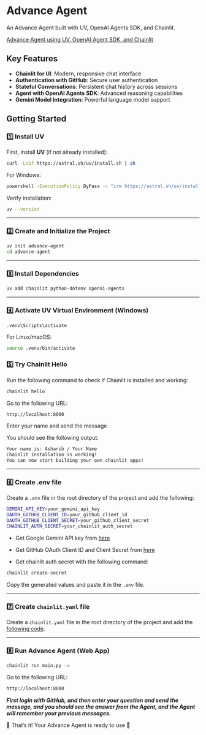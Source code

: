 # Advance Agent

An Advance Agent built with UV, OpenAI Agents SDK, and Chainlit.

[Advance Agent using UV, OpenAI Agent SDK, and Chainlit](images/image.png)

## Key Features

- **Chainlit for UI**: Modern, responsive chat interface
- **Authentication with GitHub**: Secure user authentication
- **Stateful Conversations**: Persistent chat history across sessions
- **Agent with OpenAI Agents SDK**: Advanced reasoning capabilities
- **Gemini Model Integration**: Powerful language model support

## Getting Started

### 1️⃣ Install UV

First, install **UV** (if not already installed):

```sh
curl -LsSf https://astral.sh/uv/install.sh | sh
```

For Windows:

```sh
powershell -ExecutionPolicy ByPass -c "irm https://astral.sh/uv/install.ps1 | iex"
```

Verify installation:

```sh
uv --version
```

---

### 2️⃣ Create and Initialize the Project

```sh
uv init advance-agent
cd advance-agent
```

---

### 3️⃣ Install Dependencies

```sh
uv add chainlit python-dotenv openai-agents
```

---

### 4️⃣ Activate UV Virtual Environment (Windows)

```sh
.venv\Scripts\activate
```

For Linux/macOS:

```sh
source .venv/bin/activate
```

### 5️⃣ Try Chainlit Hello

Run the following command to check if Chainlit is installed and working:

```sh
chainlit hello
```

Go to the following URL:

```sh
http://localhost:8000
```

Enter your name and send the message

You should see the following output:

```sh
Your name is: Asharib / Your Name
Chainlit installation is working!
You can now start building your own chainlit apps!
```

---

### 6️⃣ Create .env file

Create a `.env` file in the root directory of the project and add the following:

```sh
GEMINI_API_KEY=your_gemini_api_key
OAUTH_GITHUB_CLIENT_ID=your_github_client_id
OAUTH_GITHUB_CLIENT_SECRET=your_github_client_secret
CHAINLIT_AUTH_SECRET=your_chainlit_auth_secret
```

- Get Google Gemini API key from [here](https://aistudio.google.com/app/apikey)

- Get GitHub OAuth Client ID and Client Secret from [here](https://github.com/settings/applications)

- Get chainlit auth secret with the following command:

```sh
chainlit create-secret
```

Copy the generated values and paste it in the `.env` file.

---

### 7️⃣ Create `chainlit.yaml` file

Create a `chainlit.yaml` file in the root directory of the project and add the [following code](https://github.com/AsharibAli/ramadan-coding-nights/blob/main/15_stateful_chatbot_authentication/chainlit.yaml).

---

### 8️⃣ Run Advance Agent (Web App)

```sh
chainlit run main.py -w
```

Go to the following URL:

```sh
http://localhost:8000
```

***First login with GitHub, and then enter your question and send the message, and you should see the answer from the Agent, and the Agent will remember your previous messages.***

🎉 That’s it! Your Advance Agent is ready to use 🚀
